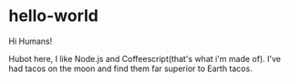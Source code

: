 # hello-world

Hi Humans!

Hubot here, I like Node.js and Coffeescript(that's what i'm made of).
I've had tacos on the moon and find them far superior to Earth tacos.
